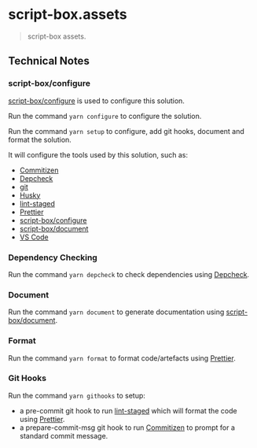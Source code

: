 # script-box.assets

> script-box assets.

## Technical Notes

<!-- DEV-NOTES -->

<!-- add dev notes -->

<!-- /DEV-NOTES -->

### script-box/configure

[script-box/configure](https://www.npmjs.com/package/@script-box/configure.cli) is used to configure this solution.

Run the command `yarn configure` to configure the solution.

Run the command `yarn setup` to configure, add git hooks, document and format the solution.

It will configure the tools used by this solution, such as:

- [Commitizen](https://www.npmjs.com/package/commitizen)
- [Depcheck](https://www.npmjs.com/package/depcheck)
- [git](https://git-scm.com/)
- [Husky](https://www.npmjs.com/package/husky)
- [lint-staged](https://www.npmjs.com/package/lint-staged)
- [Prettier](https://prettier.io/)
- [script-box/configure](https://www.npmjs.com/package/@script-box/configure.cli)
- [script-box/document](https://www.npmjs.com/package/@script-box/document.cli)
- [VS Code](https://code.visualstudio.com/)

### Dependency Checking

Run the command `yarn depcheck` to check dependencies using [Depcheck](https://www.npmjs.com/package/depcheck).

### Document

Run the command `yarn document` to generate documentation using [script-box/document](https://www.npmjs.com/package/@script-box/document.cli).

### Format

Run the command `yarn format` to format code/artefacts using [Prettier](https://prettier.io/).

### Git Hooks

Run the command `yarn githooks` to setup:

- a pre-commit git hook to run [lint-staged](https://www.npmjs.com/package/lint-staged) which will format the code using [Prettier](https://prettier.io/).
- a prepare-commit-msg git hook to run [Commitizen](https://www.npmjs.com/package/commitizen) to prompt for a standard commit message.
